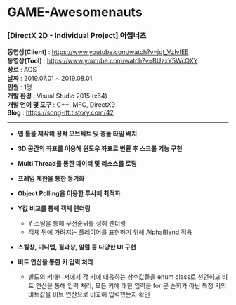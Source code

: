 # GAME-Awesomenauts
<h3>[DirectX 2D - Individual Project] 어썸너츠</h3>

<b>동영상(Client)</b>    : https://www.youtube.com/watch?v=jgt_VzlvIEE
<br/><b>동영상(Tool)</b>      : https://www.youtube.com/watch?v=BUzxY5WcQXY
<br/><b>장르</b>              : AOS
<br/><b>날짜</b>              : 2019.07.01 ~ 2019.08.01
<br/><b>인원</b>              : 1명
<br/><b>개발 환경</b>         : Visual Studio 2015 (x64)
<br/><b>개발 언어 및 도구</b>  : C++, MFC, DirectX9
<br/><b>Blog</b> : https://song-ift.tistory.com/42

<hr size="5">

* <b>맵 툴을 제작해 정적 오브젝트 및 충돌 타일 배치</b>

* <b>3D 공간의 좌표를 이용해 윈도우 좌표로 변환 후 스크롤 기능 구현</b>

* <b>Multi Thread를 통한 데이터 및 리소스를 로딩</b>

* <b>프레임 제한을 통한 동기화</b>

* <b>Object Polling을 이용한 투사체 최적화</b>

* <b>Y값 비교를 통해 객체 렌더링</b>
  - Y 소팅을 통해 우선순위를 정해 렌더링
  - 객체 뒤에 가려지는 플레이어를 표현하기 위해 AlphaBlend 적용

* <b>스킬창, 미니맵, 결과창, 알림 등 다양한 UI 구현</b>

* <b>비트 연산을 통한 키 입력 처리</b>
  - 별도의 키매니저에서 각 키에 대응하는 상수값들을 enum class로 선언하고 비트 연산을 통해 입력 처리, 모든 키에 대한 입력을 for 문 순회가 아닌 특정 키의 비트값을 비트 연산으로 비교해 입력했는지 확인
